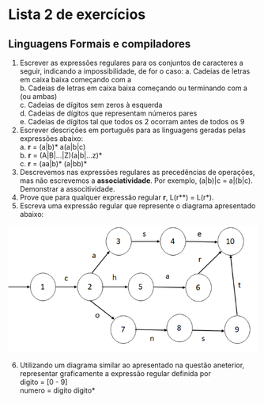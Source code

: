 # Lista 2 de exercícios
## Linguagens Formais e compiladores

1. Escrever as expressões regulares para os conjuntos de caracteres a seguir, indicando a impossibilidade, de for o caso:
a. Cadeias de letras em caixa baixa começando com a  
b. Cadeias de letras em caixa baixa começando ou terminando com a (ou ambas)  
c. Cadeias de dígitos sem zeros à esquerda  
d. Cadeias de dígitos que representam números pares  
e. Cadeias de dígitos tal que todos os 2 ocorram antes de todos os 9  
2. Escrever descrições em português para as linguagens geradas pelas expressões abaixo:  
a. **r** = (a|b)* a(a|b|c)  
b. **r** = (A|B|...|Z)(a|b|...z)*  
c. **r** = (aa|b)* (a|bb)*   
3. Descrevemos nas expressões regulares as precedências de operações, mas não escrevemos a **associatividade**. Por exemplo, (a|b)|c = a|(b|c).
Demonstrar a associtividade.  
4. Prove que para qualquer expressão regular **r**, L(r**) = L(r*).
5. Escreva uma expressão regular que represente o diagrama apresentado abaixo:

![diagrama 1](/compiladores/diagrama1.png)  

6. Utilizando um diagrama similar ao apresentado na questão aneterior, representar graficamente a expressão regular definida por  
digito = [0 - 9]  
numero = digito digito*
